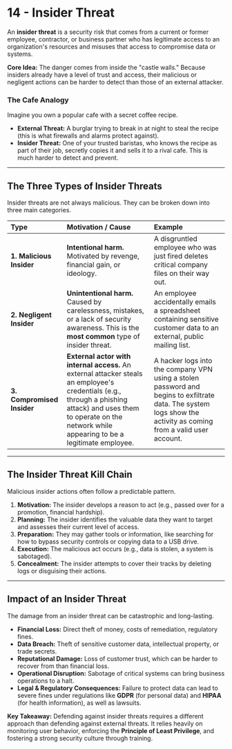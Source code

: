 # 14 - Insider Threat



An **insider threat** is a security risk that comes from a current or former employee, contractor, or business partner who has legitimate access to an organization's resources and misuses that access to compromise data or systems.

**Core Idea:** The danger comes from inside the "castle walls." Because insiders already have a level of trust and access, their malicious or negligent actions can be harder to detect than those of an external attacker.

### The Cafe Analogy
Imagine you own a popular cafe with a secret coffee recipe.

*   **External Threat:** A burglar trying to break in at night to steal the recipe (this is what firewalls and alarms protect against).
*   **Insider Threat:** One of your trusted baristas, who knows the recipe as part of their job, secretly copies it and sells it to a rival cafe. This is much harder to detect and prevent.

---

## The Three Types of Insider Threats

Insider threats are not always malicious. They can be broken down into three main categories.

| Type | Motivation / Cause | Example |
| :--- | :--- | :--- |
| **1. Malicious Insider** | **Intentional harm.** Motivated by revenge, financial gain, or ideology. | A disgruntled employee who was just fired deletes critical company files on their way out. |
| **2. Negligent Insider** | **Unintentional harm.** Caused by carelessness, mistakes, or a lack of security awareness. This is the **most common** type of insider threat. | An employee accidentally emails a spreadsheet containing sensitive customer data to an external, public mailing list. |
| **3. Compromised Insider** | **External actor with internal access.** An external attacker steals an employee's credentials (e.g., through a phishing attack) and uses them to operate on the network while appearing to be a legitimate employee. | A hacker logs into the company VPN using a stolen password and begins to exfiltrate data. The system logs show the activity as coming from a valid user account. |

---

## The Insider Threat Kill Chain

Malicious insider actions often follow a predictable pattern.

1.  **Motivation:** The insider develops a reason to act (e.g., passed over for a promotion, financial hardship).
2.  **Planning:** The insider identifies the valuable data they want to target and assesses their current level of access.
3.  **Preparation:** They may gather tools or information, like searching for how to bypass security controls or copying data to a USB drive.
4.  **Execution:** The malicious act occurs (e.g., data is stolen, a system is sabotaged).
5.  **Concealment:** The insider attempts to cover their tracks by deleting logs or disguising their actions.

---

## Impact of an Insider Threat

The damage from an insider threat can be catastrophic and long-lasting.

*   **Financial Loss:** Direct theft of money, costs of remediation, regulatory fines.
*   **Data Breach:** Theft of sensitive customer data, intellectual property, or trade secrets.
*   **Reputational Damage:** Loss of customer trust, which can be harder to recover from than financial loss.
*   **Operational Disruption:** Sabotage of critical systems can bring business operations to a halt.
*   **Legal & Regulatory Consequences:** Failure to protect data can lead to severe fines under regulations like **GDPR** (for personal data) and **HIPAA** (for health information), as well as lawsuits.

**Key Takeaway:** Defending against insider threats requires a different approach than defending against external threats. It relies heavily on monitoring user behavior, enforcing the **Principle of Least Privilege**, and fostering a strong security culture through training.
